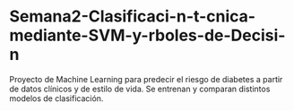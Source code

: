 # Semana2-Clasificaci-n-t-cnica-mediante-SVM-y-rboles-de-Decisi-n
Proyecto de Machine Learning para predecir el riesgo de diabetes a partir de datos clínicos y de estilo de vida. Se entrenan y comparan distintos modelos de clasificación.
